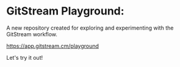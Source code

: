 # GitStream Playground:

A new repository created for exploring and experimenting with the GitStream workflow.

https://app.gitstream.cm/playground

Let's try it out!
